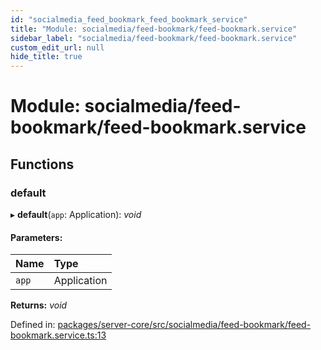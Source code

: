 ```yaml
---
id: "socialmedia_feed_bookmark_feed_bookmark_service"
title: "Module: socialmedia/feed-bookmark/feed-bookmark.service"
sidebar_label: "socialmedia/feed-bookmark/feed-bookmark.service"
custom_edit_url: null
hide_title: true
---
```


# Module: socialmedia/feed-bookmark/feed-bookmark.service

## Functions

### default

▸ **default**(`app`: Application): *void*

#### Parameters:

Name | Type |
:------ | :------ |
`app` | Application |

**Returns:** *void*

Defined in: [packages/server-core/src/socialmedia/feed-bookmark/feed-bookmark.service.ts:13](https://github.com/xr3ngine/xr3ngine/blob/65dfcf39a/packages/server-core/src/socialmedia/feed-bookmark/feed-bookmark.service.ts#L13)
